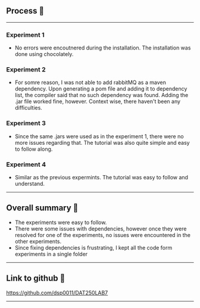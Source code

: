 ## Process 🎷
---
### Experiment 1
- No errors were encoutnered during the installation. The installation was done using chocolately.

### Experiment 2
- For somre reason, I was not able to add rabbitMQ as a maven dependency. Upon generating a pom file and adding it to dependency list, the compiler said that no such dependency was found. Adding the .jar file worked fine, however. Context wise, there haven't been any difficulties. 

### Experiment 3
  - Since the same .jars were used as in the experiment 1, there were no more issues regarding that. The tutorial was also quite simple and easy to follow along.

### Experiment 4
 - Similar as the previous expermints. The tutorial was easy to follow and understand.

---
## Overall summary 🧩
- The experiments were easy to follow.
- There were some issues with dependencies, however once they were resolved for one of the experiments, no issues were encountered in the other experiments.
- Since fixing dependencies is frustrating, I kept all the code form experiments in a single folder

---

## Link to github  🏫
https://github.com/dsp0011/DAT250LAB7

---